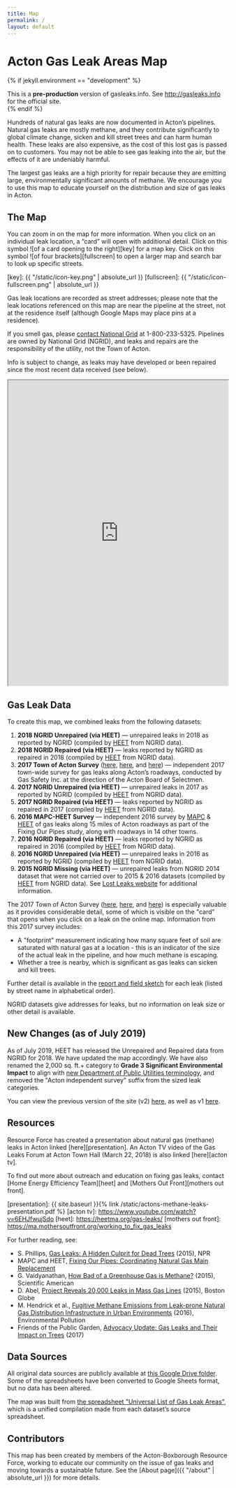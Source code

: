 ```yaml
---
title: Map
permalink: /
layout: default
---
```


# Acton Gas Leak Areas Map

{% if jekyll.environment == "development" %}

<div class="alert alert-danger" role="alert">
This is a <strong>pre-production</strong> version of gasleaks.info. See <a href="http://gasleaks.info">http://gasleaks.info</a> for the official site.
</div>
{% endif %}

Hundreds of natural gas leaks are now documented in Acton’s pipelines. Natural gas leaks are mostly methane, and they contribute significantly to global climate change, sicken and kill street trees and can harm human health. These leaks are also expensive, as the cost of this lost gas is passed on to customers. You may not be able to see gas leaking into the air, but the effects of it are undeniably harmful.

The largest gas leaks are a high priority for repair because they are emitting large, environmentally significant amounts of methane. We encourage you to use this map to educate yourself on the distribution and size of gas leaks in Acton.

<div markdown="1" class="p-3 text-light bg-dark rounded mb-3">

## The Map

You can zoom in on the map for more information. When you click on an individual leak location, a “card” will open with additional detail. Click on this symbol ![of a card opening to the right][key] for a map key. Click on this symbol ![of four brackets][fullscreen] to open a larger map and search bar to look up specific streets.

[key]: {{ "/static/icon-key.png" | absolute_url }}
[fullscreen]: {{ "/static/icon-fullscreen.png" | absolute_url }}

Gas leak locations are recorded as street addresses; please note that the leak locations referenced on this map are near the pipeline at the street, not at the residence itself (although Google Maps may place pins at a residence).

If you smell gas, please [contact National Grid](https://www.nationalgridus.com/MA-Home/Safety/Report-a-gas-emergency) at 1-800-233-5325. Pipelines are owned by National Grid (NGRID), and leaks and repairs are the responsibility of the utility, not the Town of Acton.

Info is subject to change, as leaks may have developed or been repaired since the most recent data received (see below).

<iframe src="https://www.google.com/maps/d/u/1/embed?mid=1ye6_zN4IB3yWlJxgTG3auxdFc4zXyqdP" width="100%" height="700px" class="rounded"></iframe>
</div>

## Gas Leak Data

To create this map, we combined leaks from the following datasets:

1.  **2018 NGRID Unrepaired (via HEET)** — unrepaired leaks in 2018 as reported by NGRID (compiled by [HEET][heet squeaky leak] from NGRID data).
1.  **2018 NGRID Repaired (via HEET)** — leaks reported by NGRID as repaired in 2018 (compiled by [HEET][heet squeaky leak] from NGRID data).
1.  **2017 Town of Acton Survey** ([here][town of acton report], [here][town of acton data], and [here][town of acton leak reports]) — independent 2017 town-wide survey for gas leaks along Acton’s roadways, conducted by Gas Safety Inc. at the direction of the Acton Board of Selectmen.
1.  **2017 NGRID Unrepaired (via HEET)** — unrepaired leaks in 2017 as reported by NGRID (compiled by [HEET][heet squeaky leak] from NGRID data).
1.  **2017 NGRID Repaired (via HEET)** — leaks reported by NGRID as repaired in 2017 (compiled by [HEET][heet squeaky leak] from NGRID data).
1.  **2016 MAPC-HEET Survey** — independent 2016 survey by [MAPC](https://www.mapc.org/) & [HEET][heet squeaky leak] of gas leaks along 15 miles of Acton roadways as part of the Fixing Our Pipes study, along with roadways in 14 other towns.
1.  **2016 NGRID Repaired (via HEET)** — leaks reported by NGRID as repaired in 2016 (compiled by [HEET][heet squeaky leak] from NGRID data).
1.  **2016 NGRID Unrepaired (via HEET)** — unrepaired leaks in 2016 as reported by NGRID (compiled by [HEET][heet squeaky leak] from NGRID data).
1.  **2015 NGRID Missing (via HEET)** — unrepaired leaks from NGRID 2014 dataset that were not carried over to 2015 & 2016 datasets (compiled by [HEET][heet squeaky leak] from NGRID data). See [Lost Leaks website](http://lostleaks.csail.mit.edu/) for additional information.

The 2017 Town of Acton Survey ([here][town of acton report], [here][town of acton data], and [here][town of acton leak reports]) is especially valuable as it provides considerable detail, some of which is visible on the "card" that opens when you click on a leak on the online map. Information from this 2017 survey includes:

- A "footprint" measurement indicating how many square feet of soil are saturated with natural gas at a location - this is an indicator of the size of the actual leak in the pipeline, and how much methane is escaping.
- Whether a tree is nearby, which is significant as gas leaks can sicken and kill trees.

Further detail is available in the [report and field sketch][town of acton leak reports] for each leak (listed by street name in alphabetical order).

NGRID datasets give addresses for leaks, but no information on leak size or other detail is available.

[heet squeaky leak]: https://www.heetma.org/squeaky-leak/natural-gas-leaks-maps/
[town of acton report]: https://drive.google.com/open?id=0BxvhjeQ0TJG_THdnWjI3VU1KaV9CcXNyVzFXVG9sR18tT3cw
[town of acton data]: https://drive.google.com/open?id=1nV2a3OB_r-Emk_Xo2kaxILuWLnn1_I8hwTTdMgnNQ48
[town of acton leak reports]: https://drive.google.com/file/d/1ePh0lHJYezPXJf7OR0eT9iEuPEnbpcB0/view

## New Changes (as of July 2019)

As of July 2019, HEET has released the Unrepaired and Repaired data from NGRID for 2018. We have updated the map accordingly. We have also renamed the 2,000 sq. ft.+ category to **Grade 3 Significant Environmental Impact** to align with [new Department of Public Utilities terminology][wbur], and removed the "Acton independent survey" suffix from the sized leak categories.

You can view the previous version of the site (v2) [here](https://v2.gasleaks.info), as well as v1 [here](https://v1.gasleaks.info).

[wbur]: https://www.wbur.org/earthwhile/2019/04/01/natural-gas-methane-leaks-massachusetts-rule

## Resources

Resource Force has created a presentation about natural gas (methane) leaks in Acton linked [here][presentation]. An Acton TV video of the Gas Leaks Forum at Acton Town Hall (March 22, 2018) is also linked [here][acton tv].

To find out more about outreach and education on fixing gas leaks, contact [Home Energy Efficiency Team][heet] and [Mothers Out Front][mothers out front].

[presentation]: {{ site.baseurl }}{% link /static/actons-methane-leaks-presentation.pdf %}
[acton tv]: https://www.youtube.com/watch?v=6EHJfwujSdo
[heet]: https://heetma.org/gas-leaks/
[mothers out front]: https://ma.mothersoutfront.org/working_to_fix_gas_leaks

For further reading, see:

- S. Phillips, [Gas Leaks: A Hidden Culprit for Dead Trees](https://stateimpact.npr.org/pennsylvania/2015/11/27/gas-leaks-a-hidden-culprit-for-dead-trees/) (2015), NPR
- MAPC and HEET, [Fixing Our Pipes: Coordinating Natural Gas Main Replacement](http://fixourpipes.org/)
- G. Vaidyanathan, [How Bad of a Greenhouse Gas is Methane?](https://www.scientificamerican.com/article/how-bad-of-a-greenhouse-gas-is-methane/) (2015), Scientific American
- D. Abel, [Project Reveals 20,000 Leaks in Mass Gas Lines](https://www.bostonglobe.com/metro/2015/08/20/new-law-casts-light-state-natural-gas-leaks/qJJPCjRZITc5ai0JeHNOqO/story.html) (2015), Boston Globe
- M. Hendrick et al., [Fugitive Methane Emissions from Leak-prone Natural Gas Distribution Infrastructure in Urban Environments](https://www.bu.edu/ise/files/2016/08/1-s2.0-S0269749116300938-main.pdf) (2016), Environmental Pollution
- Friends of the Public Garden, [Advocacy Update: Gas Leaks and Their Impact on Trees](http://friendsofthepublicgarden.org/2017/11/16/advocacy-update-gas-leaks-and-their-impact-on-trees/) (2017)

## Data Sources

All original data sources are publicly available at [this Google Drive folder][original data sources]. Some of the spreadsheets have been converted to Google Sheets format, but no data has been altered.

The map was built from [the spreadsheet "Universal List of Gas Leak Areas"][universal list], which is a unified compilation made from each dataset’s source spreadsheet.

[original data sources]: https://drive.google.com/drive/folders/0B4AE4ExiJ9zua2gtaDVTdEpOYmc
[universal list]: https://docs.google.com/spreadsheets/d/1e88W9qygYjCi8ZELTvjaY0qYX0ZT344TDZgfmY6_Od4/edit?usp=sharing

## Contributors

This map has been created by members of the Acton-Boxborough Resource Force, working to educate our community on the issue of gas leaks and moving towards a sustainable future. See the [About page]({{ "/about" | absolute_url }}) for more details.
